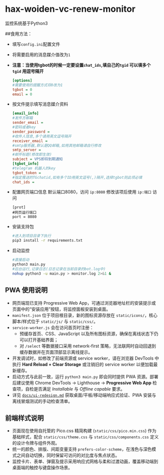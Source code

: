 # hax-woiden-vc-renew-monitor

监控系统基于Python3

##食用方法：

* 填写`config.ini`配置文件
* 将需要启用的消息媒介值改为`1`
* **注意：当使用tgbot的时候一定要设置`chat_ids`,填自己的`tgid` 可以填多个`tgid` 用逗号隔开**

  ```ini
  [options]
  #需要使用的提醒方式将0改为1
  tgbot = 0
  email = 0

  ```


* 按文件提示填写消息媒介资料

  ```ini
  [email_info]
  #发件方邮箱
  sender_email = 
  #密码或者key
  sender_password = 
  #收件人信息,多个请用英文逗号隔开
  receiver_email = 
  #smtp服务器,默认是QQ邮箱,如用其他邮箱请自行修改
  smtp_server = 
  #邮件标题(修改即生效)
  subject = VPS即将到期通知
  [tgbot_info]
  #telegram 机器人的key
  tgbot_token = 
  #指定推送的TGchatid,如有多个ID用英文逗号(,)隔开,选择tgbot则此项必填
  chat_ids = 
  ```
* 配置网页端口信息
  默认端口8080，访问 `ip:8080` 修改该项后使用 `ip:端口` 访问

  ```
  [prot]
  #网页运行端口
  port = 8080
  ```
* 安装支持包

  ```bash
  #进入到项目目录下执行
  pip3 install -r requirements.txt
  ```
* 启动监控

  ```bash
  #直接启动
  python3 main.py
  #后台运行,记录日志(日志记录在当前目录的bot.log中)
  nohup python3 -u main.py > monitor.log 2>&1 &
  ```

## PWA 使用说明

- 网页端现已支持 Progressive Web App，可通过浏览器地址栏的安装提示或页面中的“安装应用”按钮，将监控面板安装到桌面。
- `manifest.json` 位于项目根目录，新的图标资源存放在 `static/icons/`，核心脚本/样式位于 `static/js/` 与 `static/css/`。
- `service-worker.js` 会在访问首页时注册：
  - 预缓存首页、CSS、JavaScript 以及所有图标资源，确保在离线状态下仍可以打开基础界面；
  - 对 `/select` 等数据接口采用 network-first 策略，无法联网时自动回退到缓存数据并在页面顶部显示离线提示。
- 开发调试时，如修改了前端资源或 service worker，请在浏览器 DevTools 中执行 **Hard Reload + Clear Storage** 或注销旧的 service worker 以便加载最新缓存。
- 启动方式与此前一致，运行 `python3 main.py` 即会同时提供 PWA 资源。部署后建议使用 Chrome DevTools → Lighthouse → **Progressive Web App** 检查项，自检是否满足 *Installable* 与 *Offline capable* 要求。
- 详见 [`docs/ui-redesign.md`](docs/ui-redesign.md) 获取桌面/平板/移动端响应式验证、PWA 安装与离线冒烟测试的手动检查清单。

## 前端样式说明

- 页面现在使用自托管的 Pico.css 精简构建 (`static/css/pico.min.css`) 作为基础样式，配合 `static/css/theme.css` 与 `static/css/components.css` 定义的设计令牌与组件外观。
- 统一的颜色、排版、间距变量支持 `prefers-color-scheme`，在浅色与深色模式之间自动切换，同时保留可访问的对比度与焦点状态。
- 监控卡片、表单、弹窗及提示采用响应式网格与柔和过渡动画，覆盖移动端到桌面端的触控与键盘操作场景。
